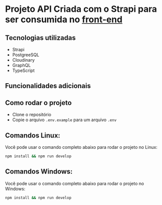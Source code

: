 # Projeto API Criada com o Strapi para ser consumida no [front-end](https://github.com/rdGxd/blog_front_end_with_nextjs--and_react)

## Tecnologias utilizadas

- Strapi
- PostgreeSQL
- Cloudinary
- GraphQL
- TypeScript

## Funcionalidades adicionais

## Como rodar o projeto

- Clone o repositório
- Copie o arquivo `.env.example` para um arquivo `.env`

## Comandos Linux:

Você pode usar o comando completo abaixo para rodar o projeto no Linux:

```bash
npm install && npm run develop
```

## Comandos Windows:
<!--  -->
Você pode usar o comando completo abaixo para rodar o projeto no Windows:

```bash
npm install && npm run develop
```
